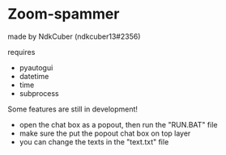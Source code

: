 # Zoom-spammer
made by NdkCuber (ndkcuber13#2356)

requires
- pyautogui
- datetime
- time
- subprocess

Some features are still in development!

* open the chat box as a popout, then run the "RUN.BAT" file
* make sure the put the popout chat box on top layer
* you can change the texts in the "text.txt" file

